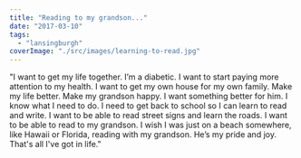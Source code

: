 ```yaml
---
title: "Reading to my grandson..."
date: "2017-03-10"
tags: 
  - "lansingburgh"
coverImage: "./src/images/learning-to-read.jpg"
---
```


"I want to get my life together. I’m a diabetic. I want to start paying more attention to my health. I want to get my own house for my own family. Make my life better. Make my grandson happy. I want something better for him. I know what I need to do. I need to get back to school so I can learn to read and write. I want to be able to read street signs and learn the roads. I want to be able to read to my grandson. I wish I was just on a beach somewhere, like Hawaii or Florida, reading with my grandson. He’s my pride and joy. That's all I've got in life."
